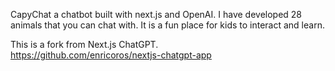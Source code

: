 CapyChat a chatbot built with next.js and OpenAI. I have developed 28 animals that you can chat with.  It is a fun place for kids to interact and learn.  


This is a fork from Next.js ChatGPT.  
https://github.com/enricoros/nextjs-chatgpt-app

